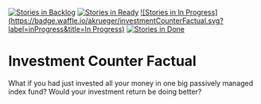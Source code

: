 [![Stories in Backlog](https://badge.waffle.io/akrueger/investmentCounterFactual.svg?label=backlog&title=Backlog)](http://waffle.io/akrueger/investmentCounterFactual)
[![Stories in Ready](https://badge.waffle.io/akrueger/investmentCounterFactual.svg?label=ready&title=Ready)](http://waffle.io/akrueger/investmentCounterFactual)
[![Stories in In Progress](https://badge.waffle.io/akrueger/investmentCounterFactual.svg?label=inProgress&title=In Progress)](http://waffle.io/akrueger/investmentCounterFactual)
[![Stories in Done](https://badge.waffle.io/akrueger/investmentCounterFactual.svg?label=done&title=Done)](http://waffle.io/akrueger/investmentCounterFactual)

# Investment Counter Factual
What if you had just invested all your money in one big passively managed index fund? Would your investment return be doing better?
